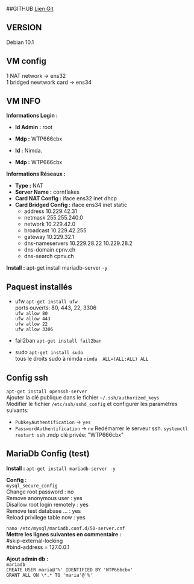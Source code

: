 
##GITHUB
[Lien Git](https://github.com/BergmannFlorian/webservunix)

## VERSION
Debian 10.1

## VM config
1 NAT network ->  ens32  
1 bridged newtwork card -> ens34

## VM INFO
__Informations Login :__

- __Id Admin :__ root
- __Mdp :__ WTP666cbx

- __Id :__ Nimda. 
- __Mdp :__ WTP666cbx

__Informations Réseaux :__
- __Type :__ NAT  
- __Server Name :__ cornflakes  
- __Card NAT Config :__ iface ens32 inet dhcp  
- __Card Bridged Config :__ iface ens34 inet static  
    - address 10.229.42.31
    - netmask 255.255.240.0
    - network 10.229.42.0
    - broadcast 10.229.42.255
    - gateway 10.229.32.1
    - dns-nameservers 10.229.28.22 10.229.28.2
    - dns-domain cpnv.ch
    - dns-search cpnv.ch

__Install :__ apt-get install mariadb-server -y  
## Paquest installés  
- ufw `apt-get install ufw`  
    ports ouverts: 80, 443, 22, 3306  
    `ufw allow 80`  
    `ufw allow 443`  
    `ufw allow 22`  
    `ufw allow 3306`  

- fail2ban `apt-get install fail2ban`  
- sudo `apt-get install sudo`  
    tous le droits sudo à nimda `nimda  ALL=(ALL:ALL) ALL`  


## Config ssh  
`apt-get install openssh-server`  
Ajouter la clé publique dans le fichier `~/.ssh/authorized_keys`  
Modifier le fichier `/etc/ssh/sshd_config` et configurer les paramètres suivants:  
- `PubkeyAuthentification` -> `yes`
- `PasswordAuthentification` -> `no`
Redémarrer le serveur ssh. `systemctl restart ssh`
.mdp clé privée: "WTP666cbx"

## MariaDb Config (test)
__Install :__ 
`apt-get install mariadb-server -y`

__Config :__  
`mysql_secure_config`  
Change root password : no  
Remove anonymous user : yes  
Disallow root login remotely : yes  
Remove test database ... : yes  
Reload privilege table now : yes  

`nano /etc/mysql/mariadb.conf.d/50-server.cnf`  
__Mettre les lignes suivantes en commentaire :__  
#skip-external-locking  
#bind-address            = 127.0.0.1

__Ajout admin db :__  
`mariadb`  
`CREATE USER maria@'%' IDENTIFIED BY 'WTP666cbx'`  
`GRANT ALL ON \*.* TO 'maria'@'%'`